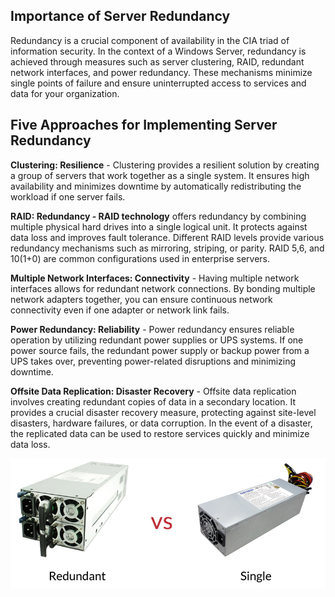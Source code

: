 ## Importance of Server Redundancy

Redundancy is a crucial component of availability in the CIA triad of information security. In the context of a Windows Server, redundancy is achieved through measures such as server clustering, RAID, redundant network interfaces, and power redundancy. These mechanisms minimize single points of failure and ensure uninterrupted access to services and data for your organization.

## Five Approaches for Implementing Server Redundancy
**Clustering: Resilience** - Clustering provides a resilient solution by creating a group of servers that work together as a single system. It ensures high availability and minimizes downtime by automatically redistributing the workload if one server fails.

**RAID: Redundancy - RAID technology** offers redundancy by combining multiple physical hard drives into a single logical unit. It protects against data loss and improves fault tolerance. Different RAID levels provide various redundancy mechanisms such as mirroring, striping, or parity. RAID 5,6, and 10(1+0) are common configurations used in enterprise servers.

**Multiple Network Interfaces: Connectivity** - Having multiple network interfaces allows for redundant network connections. By bonding multiple network adapters together, you can ensure continuous network connectivity even if one adapter or network link fails.

**Power Redundancy: Reliability** - Power redundancy ensures reliable operation by utilizing redundant power supplies or UPS systems. If one power source fails, the redundant power supply or backup power from a UPS takes over, preventing power-related disruptions and minimizing downtime.

**Offsite Data Replication: Disaster Recovery** - Offsite data replication involves creating redundant copies of data in a secondary location. It provides a crucial disaster recovery measure, protecting against site-level disasters, hardware failures, or data corruption. In the event of a disaster, the replicated data can be used to restore services quickly and minimize data loss.




![153](/153.jpg)
